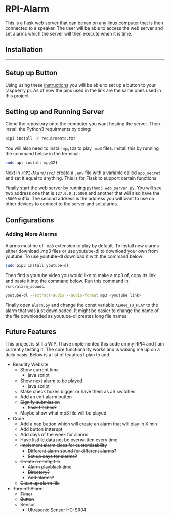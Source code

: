 # RPI-Alarm
This is a flask web server that can be ran on any linux computer that is then connected to a speaker. The user will be able to access the web server and set alarms which the server will then execute when it is time.

## Installiation 
---
## Setup up Button
Using using these [instructions](https://raspberrypihq.com/use-a-push-button-with-raspberry-pi-gpio/) you will be able to set up a button to your raspberry pi. As of now the pins used in the link are the same ones used in this project.

## Setting up and Running Server
Clone the repository onto the computer you want hosting the server. Then install the Python3 requirments by doing:

```bash
pip3 install -r requirments.txt
```

You will also need to install `mpg123` to play `.mp3` files. Install this by running the command below in the terminal:

```bash
sudo apt install mpg321
```

Next in `/RPI-Alarm/src/` create a `.env` file with a variable called `app_secret` and set it equal to anything. This is for Flask to support certain functions.

Finally start the web server by running `python3 web_server.py`. You will see two address one that is `127.0.0.1:5000` and another that will also have the `:5000` suffix. The second address is the address you will want to use on other devices to connect to the server and set alarms.

## Configurations

### Adding More Alarms

Alarms must be of `.mp3` extension to play by default. To install new alarms either download .mp3 files or use youtube-dl to download your own from youtube. To use youtube-dl download it with the command below:

```bash
sudo pip3 install youtube-dl
```

Then find a youtube video you would like to make a mp3 of, copy its link and paste it into the command below. Run this command in `/src/alarm_sounds`.

```bash
youtube-dl --extract-audio --audio-format mp3 <youtube link>
```
Finally open `alarm.py` and change the const variable `ALARM_TO_PLAY` to the alarm that was just downloaded. It might be easier to change the name of the file downloaded as youtube-dl creates long file names.

## Future Features

This project is still a WIP. I have implemented this code on my RPI4 and I am currently testing it. The core functionality works and is waking me up on a daily basis. Below is a list of feautres I plan to add.

- Beautify Website
    - Show current time
        - java script
    - Show next alarm to be played
        - java script
    - Make check boxes bigger or have them as JS switches
    - Add an edit alarm button
    - ~~Signify submission~~
        - ~~flask flashes?~~
    - ~~Maybe show what mp3 file will be played~~
- Code
    - Add a nap button which will create an alarm that will play in X min
    - Add button intterupt 
    - Add days of the week for alarms
    - ~~Have listfile.data not be overwritten every time~~
    - ~~Implement alarm class for customizability~~
        - ~~Different alarm sound for different alarms?~~
        - ~~Set up days for alarms?~~
    - ~~Create a config file~~ 
        - ~~Alarm playblack time~~
        - ~~Directory?~~
        - ~~Add alarms?~~
    - ~~Clean up alarm file~~
- ~~Turn off Alarm~~
    - ~~Timer~~
    - ~~Button~~
    - Sensor
        - Ultrasonic Sensor HC-SR04
    



